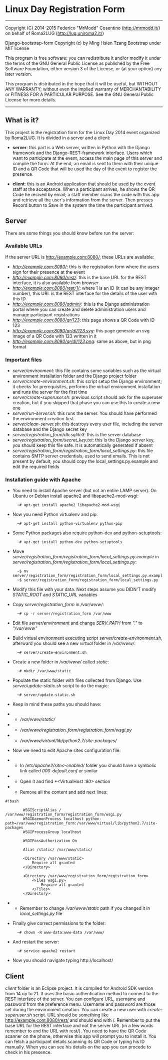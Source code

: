 # Linux Day Registration Form

---------------------------------------------------------------------

Copyright (C) 2014-2015 Federico "MrModd" Cosentino (http://mrmodd.it/)
on behalf of Roma2LUG (http://lug.uniroma2.it/)

Django-bootstrap-form Copyright (c) by Ming Hsien Tzang
Bootstrap under MIT license

This program is free software: you can redistribute it and/or modify
it under the terms of the GNU General Public License as published by
the Free Software Foundation, either version 3 of the License, or
(at your option) any later version.

This program is distributed in the hope that it will be useful,
but WITHOUT ANY WARRANTY; without even the implied warranty of
MERCHANTABILITY or FITNESS FOR A PARTICULAR PURPOSE.  See the
GNU General Public License for more details.

---------------------------------------------------------------------

## What is it?

This project is the registration form for the Linux Day 2014 event organized
by Roma2LUG. It is divided in a server and a client:

- **server**: this part is a Web server, written in Python with the Django
  framework and the Django-REST-framework interface. Users which want to
  participate at the event, access the main page of this server and compile
  the form. At the end, an email is sent to them with their unique ID and
  a QR Code that will be used the day of the event to register the presence.

- **client**: this is an Android application that should be used by the event
  staff at the acceptance. When a participant arrives, he shows the QR Code
  he recived by email; a staff member scans the code with this app and retrieve
  all the user's information from the server. Then presses Record button to
  Save in the system the time the participant arrived.

## Server

There are some things you should know before run the server:

### Available URLs

If the server URL is http://example.com:8080/, these URLs are available:

- *http://example.com:8080/*: this is the registration form where the users
  sign for their presence at the event
- *http://example.com:8080/rest/*: this is the base URL for the REST interface,
  it is also available from browser
- *http://example.com:8080/rest/1/*: where 1 is an ID (it can be any integer number),
  this URL is the REST interface for the details of the user with this ID
- *http://example.com:8080/admin/*: this is the Django administration portal
  where you can create and delete administration users and manage participant
  registrations
- *http://example.com:8080/qr/123*: this page shows a QR Code with ID 123
- *http://example.com:8080/qr/dl/123.svg*: this page generate an svg image of
  a QR Code with 123 written in it
- *http://example.com:8080/qr/dl/123.png*: same as above, but in png format

### Important files

- *server/environment*: this file contains some variables such as the virtual
  environment installation folder and the Django project folder
- *server/create-environment.sh*: this script setup the Django environment;
  it checks for prerequisites, performs the virtual environment installation
  and runs the server for the first time
- *server/create-superuser.sh*: previous script should ask for the superuser
  creation, but if you skipped that phase you can use this to create a new one
- *server/run-server.sh*: this runs the server. You should have performed the
  environment creation first
- *server/clean-server.sh*: this destroys every user file, including the server
  database and the Django secret key
- *server/registration_form/db.sqlite3*: this is the server database
- *server/registration_form/secret_key.txt*: this is the Django server key, you
  should keep this file safe. It is automatically generated if absent
- *server/registration_form/registration_form/local_settings.py*: this file contains
  SMTP server credentials, used to send emails. This is not present by default, you
  should copy the local_settings.py.example and edit the required fields

### Installation guide with Apache

- You need to install Apache server (but not an entire LAMP server). On Ubuntu or Debian
  install apache2 and libapache2-mod-wsgi:

		~# apt-get install apache2 libapache2-mod-wsgi

- Now you need Python virtualenv and pip:

		~# apt-get install python-virtualenv python-pip

- Some Python packages also require python-dev and python-setuptools:

		~# apt-get install python-dev python-setuptools

- Move *server/registration_form/registration_form/local_settings.py.example* in
  *server/registration_form/registration_form/local_settings.py*:

		~$ mv server/registration_form/registration_form/local_settings.py.example\
		~$ server/registration_form/registration_form/local_settings.py

- Modify this file with your data. Next steps assume you DIDN'T modify *STATIC_ROOT* and
  *STATIC_URL* variables
- Copy *server/registration_form* in */var/www/*:

		~# cp -r server/registration_form /var/www

- Edit file *server/environment* and change *SERV_PATH* from *"."* to *"/var/www"*
- Build virtual environment executing script *server/create-environment.sh*, afterward you
  should see a new *virtual* folder in */var/www/*:

		~# server/create-environment.sh

- Create a new folder in */var/www/* called *static*:

		~# mkdir /var/www/static

- Populate the static folder with files collected from Django. Use
  *server/update-static.sh* script to do the magic:

		~# server/update-static.sh

- Keep in mind these paths you should have:
- - */var/www/static/*
- - */var/www/registration_form/registration_form/wsgi.py*
- - */var/www/virtual/lib/python2.7/site-packages/*
- Now we need to edit Apache sites configuration file:
- - In */etc/apache2/sites-enabled/* folder you should have a symbolic link called
    *000-default.conf* or similar
- - Open it and find *<VirtualHost *:80>* section
- - Remove all the content and add next lines:

```
#!bash

		WSGIScriptAlias / /var/www/registration_form/registration_form/wsgi.py
		WSGIDaemonProcess localhost python-path=/var/www/registration_form:/var/www/virtual/lib/python2.7/site-packages
		WSGIProcessGroup localhost

		WSGIPassAuthorization On

		Alias /static/ /var/www/static/
		
		<Directory /var/www/static>
			Require all granted
		</Directory>
		
		<Directory /var/www/registration_form/registration_form>
			<Files wsgi.py>
				Require all granted
			</Files>
		</Directory>
```

- - Remember to change */var/www/static* path if you changed it in *local_settings.py* file

- Finally give correct permissions to the folder:

		~# chown -R www-data:www-data /var/www/

- And restart the server:

		~# service apache2 restart

- Now you should navigate typing http://localhost/

## Client

*client* folder is an Eclipse project. It is compiled for Android SDK version from 14
up to 21. It uses the basic authentication method to connect to the REST interface
of the server. You can configure URL, username and password from the preference menu.
Username and password are those set during the environment creation. You can create
a new user with *create-superuser.sh* script. URL should be something like
http://example.com:8080/rest/ and should end with /. Remember to put the base URL for
the REST interface and not the server URL (in a few words remember to end the URL with
rest/).
You need to have the QR Code scanner on the phone, otherwise this app will prompt you
to install it.
You can fetch a participant details scanning its QR Code or typing his ID manually.
When you can see his details on the app you can procede to check in his presence.



